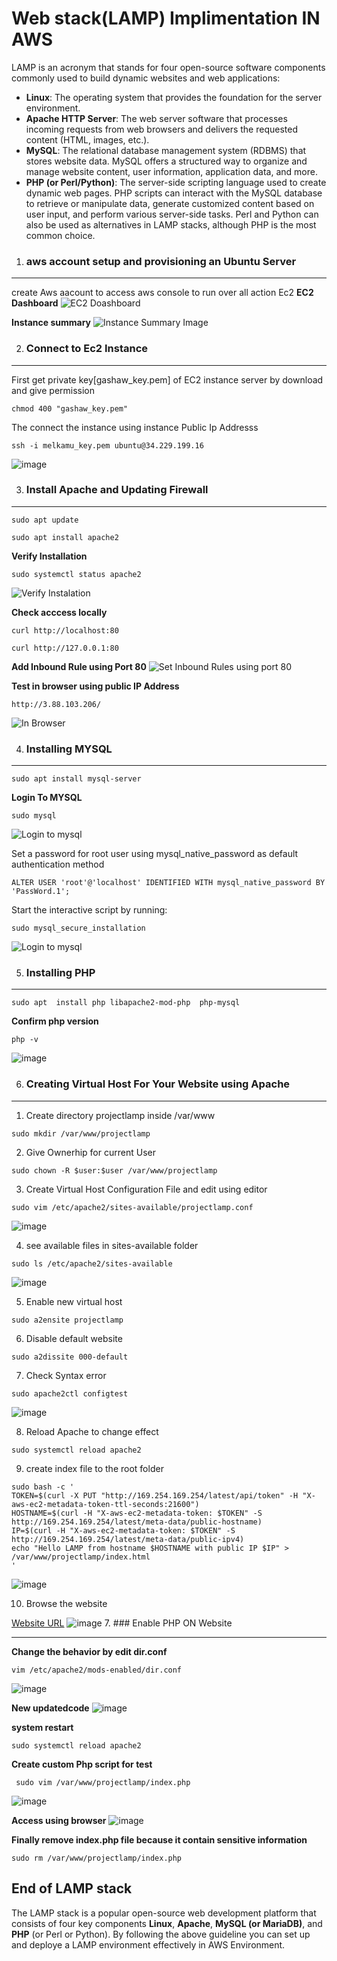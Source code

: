 # Web stack(LAMP) Implimentation IN AWS

LAMP is an acronym that stands for four open-source software components commonly used to build dynamic websites and web applications:

- **Linux**: The operating system that provides the foundation for the server environment.
- **Apache HTTP Server**: The web server software that processes incoming requests from web browsers and delivers the requested content (HTML, images, etc.).
- **MySQL**: The relational database management system (RDBMS) that stores website data. MySQL offers a structured way to organize and manage website content, user information, application data, and more.
- **PHP (or Perl/Python)**: The server-side scripting language used to create dynamic web pages. PHP scripts can interact with the MySQL database to retrieve or manipulate data, generate customized content based on user input, and perform various server-side tasks. Perl and Python can also be used as alternatives in LAMP stacks, although PHP is the most common choice.

1. ### aws account setup and provisioning an Ubuntu Server

---

create Aws aacount to access aws console to run over all action Ec2
**EC2 Dashboard**
![EC2 Doashboard](assets/ec2-dashboard.jpg)

**Instance summary**
![Instance Summary Image](assets/instance-summary.jpg)

2. ### Connect to Ec2 Instance

---

First get private key[gashaw_key.pem] of EC2 instance server by download and give permission

```
chmod 400 "gashaw_key.pem"
```

The connect the instance using instance Public Ip Addresss

```
ssh -i melkamu_key.pem ubuntu@34.229.199.16
```

![image](assets/connect-instance.jpg)

3. ### Install Apache and Updating Firewall

---

```
sudo apt update
```

```
sudo apt install apache2
```

**Verify Installation**

```
sudo systemctl status apache2
```

![Verify Instalation](assets/verify-instalation.jpg)

**Check acccess locally**

```
curl http://localhost:80
```

```
curl http://127.0.0.1:80
```

**Add Inbound Rule using Port 80**
![Set Inbound Rules using port 80](assets/inbound-rule-80.jpg)

**Test in browser using public IP Address**

```
http://3.88.103.206/
```

![In Browser](assets/default-page.jpg)

4. ### Installing MYSQL

---

```
sudo apt install mysql-server
```

**Login To MYSQL**

```
sudo mysql
```

![Login to mysql](assets/login-to-mysql.jpg)

Set a password for root user using mysql_native_password as default authentication method

```
ALTER USER 'root'@'localhost' IDENTIFIED WITH mysql_native_password BY 'PassWord.1';
```

Start the interactive script by running:

```
sudo mysql_secure_installation
```

![Login to mysql](assets/interactive_scure.jpg)

5. ### Installing PHP

---

```
sudo apt  install php libapache2-mod-php  php-mysql
```

**Confirm php version**

```
php -v
```

![image](assets/install-php.jpg)

6. ### Creating Virtual Host For Your Website using Apache

---

1. Create directory projectlamp inside /var/www

```
sudo mkdir /var/www/projectlamp

```

2. Give Ownerhip for current User

```
sudo chown -R $user:$user /var/www/projectlamp
```

3. Create Virtual Host Configuration File and edit using editor

```
sudo vim /etc/apache2/sites-available/projectlamp.conf
```

![image](assets/conf_file.jpg)

4. see available files in sites-available folder

```
sudo ls /etc/apache2/sites-available

```

![image](assets/available-file.jpg)

5. Enable new virtual host

```
sudo a2ensite projectlamp

```

6. Disable default website

```
sudo a2dissite 000-default
```

7. Check Syntax error

```
sudo apache2ctl configtest
```

![image](assets/check_syntax_error.jpg)

8. Reload Apache to change effect

```
sudo systemctl reload apache2
```

9. create index file to the root folder

```
sudo bash -c '
TOKEN=$(curl -X PUT "http://169.254.169.254/latest/api/token" -H "X-aws-ec2-metadata-token-ttl-seconds:21600")
HOSTNAME=$(curl -H "X-aws-ec2-metadata-token: $TOKEN" -S http://169.254.169.254/latest/meta-data/public-hostname)
IP=$(curl -H "X-aws-ec2-metadata-token: $TOKEN" -S http://169.254.169.254/latest/meta-data/public-ipv4)
echo "Hello LAMP from hostname $HOSTNAME with public IP $IP" > /var/www/projectlamp/index.html
'
```

![image](assets/create_index.jpg)

10. Browse the website

[Website URL](http://3.88.103.206/)
![image](assets/browse-image.jpg) 7. ### Enable PHP ON Website

---

**Change the behavior by edit dir.conf**

```
vim /etc/apache2/mods-enabled/dir.conf

```

![image](https://github.com/melkamu372/web-stack-implementation-lamp-stack-in-aws-/assets/47281626/421ec5f0-b918-4abd-b8fc-c44f2f2b77c9)

**New updatedcode**
![image](https://github.com/melkamu372/web-stack-implementation-lamp-stack-in-aws-/assets/47281626/e002b073-cc00-4ab6-b0eb-bdd833aa05cd)

**system restart**

```
sudo systemctl reload apache2
```

**Create custom Php script for test**

```
 sudo vim /var/www/projectlamp/index.php

```

![image](https://github.com/melkamu372/web-stack-implementation-lamp-stack-in-aws-/assets/47281626/9d090ad3-f9e2-4ba8-9df9-33e1af796d4a)

**Access using browser**
![image](https://github.com/melkamu372/web-stack-implementation-lamp-stack-in-aws-/assets/47281626/738e43d5-6c5d-4d20-a6d4-c3d1de0d34fd)

**Finally remove index.php file because it contain sensitive information**

```
sudo rm /var/www/projectlamp/index.php
```

## End of LAMP stack

The LAMP stack is a popular open-source web development platform that consists of four key components **Linux**, **Apache**, **MySQL (or MariaDB)**, and **PHP** (or Perl or Python). By following the above guideline you can set up and deploye a LAMP environment effectively in AWS Environment.
